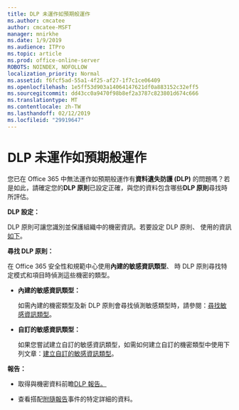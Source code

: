 ```yaml
---
title: DLP 未運作如預期般運作
ms.author: cmcatee
author: cmcatee-MSFT
manager: mnirkhe
ms.date: 1/9/2019
ms.audience: ITPro
ms.topic: article
ms.prod: office-online-server
ROBOTS: NOINDEX, NOFOLLOW
localization_priority: Normal
ms.assetid: f6fcf5ad-55a1-4f25-af27-1f7c1ce06409
ms.openlocfilehash: 1e5ff53d903a14064147621df0a883152c32eff5
ms.sourcegitcommit: dd43cc0a9470f98b8ef2a3787c823801d674c666
ms.translationtype: MT
ms.contentlocale: zh-TW
ms.lasthandoff: 02/12/2019
ms.locfileid: "29919647"
---
```

# <a name="dlp-not-working-as-expected"></a>DLP 未運作如預期般運作


您已在 Office 365 中無法運作如預期般運作有**資料遺失防護 (DLP)** 的問題嗎？若是如此，請確定您的**DLP 原則**已設定正確，與您的資料包含哪些**DLP 原則**尋找時所評估。 
  
 **DLP 設定：**
  
DLP 原則可讓您識別並保護組織中的機密資訊。若要設定 DLP 原則、 使用的資訊[如下](https://docs.microsoft.com/office365/securitycompliance/prevent-data-loss#set-up-dlp)。
  
 **尋找 DLP 原則：**
  
在 Office 365 安全性和規範中心使用**內建的敏感資訊類型**、 時 DLP 原則尋找特定模式和項目時偵測這些機密的類型。 
  
- **內建的敏感資訊類型：**
    
    如需內建的機密類型及新 DLP 原則會尋找偵測敏感類型時，請參閱：[尋找敏感資訊類型](https://docs.microsoft.com/office365/securitycompliance/what-the-sensitive-information-types-look-for)。
    
- **自訂的敏感資訊類型：**
    
    如果您嘗試建立自訂的敏感資訊類型，如需如何建立自訂的機密類型中使用下列文章：[建立自訂的敏感資訊類型](https://docs.microsoft.com/office365/securitycompliance/create-a-custom-sensitive-information-type)。
    
 **報告：**
  
- 取得與機密資料前瞻[DLP 報告。](https://docs.microsoft.com/office365/securitycompliance/data-loss-prevention-policies#dlp-reports)
    
- 查看搭配[附隨報告](https://docs.microsoft.com/office365/securitycompliance/data-loss-prevention-policies#incident-reports)事件的特定詳細的資料。
    

